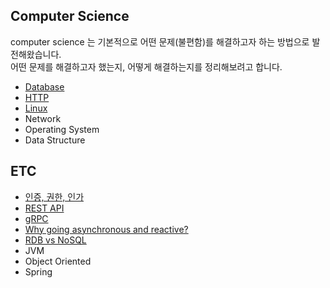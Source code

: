 ## Computer Science
computer science 는 기본적으로 어떤 문제(불편함)를 해결하고자 하는 방법으로 발전해왔습니다.  
어떤 문제를 해결하고자 했는지, 어떻게 해결하는지를 정리해보려고 합니다.
- [Database](/computer_science/Database.md)
- [HTTP](/computer_science/HTTP.md)
- [Linux](/computer_science/Linux.md)
- Network
- Operating System
- Data Structure

## ETC
- [인증, 권한, 인가](/ETC/인증,%20권한,%20인가.md)
- [REST API](/ETC/REST%20API.md)
- [gRPC](/ETC/gRPC.md)
- [Why going asynchronous and reactive?](/ETC/Asynchronous&Reactive.md)
- [RDB vs NoSQL](/ETC/RDB_VS_NoSQL.md)
- JVM
- Object Oriented
- Spring
